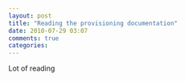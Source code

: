 ```yaml
---
layout: post
title: "Reading the provisioning documentation"
date: 2010-07-29 03:07
comments: true
categories: 
---
```


Lot of reading

